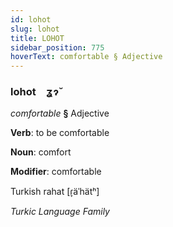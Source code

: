 ```yaml
---
id: lohot
slug: lohot
title: LOHOT
sidebar_position: 775
hoverText: comfortable § Adjective
---
```


### lohot&emsp;<span kind="abugida">ʓɂ̆</span>

*comfortable* **§** Adjective

**Verb**: to be comfortable

**Noun**: comfort

**Modifier**: comfortable

Turkish rahat [ɾ̞äˈhätʰ]

*Turkic Language Family*